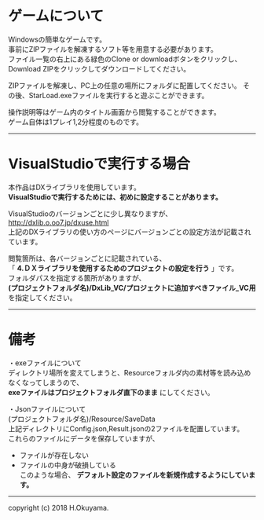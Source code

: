# ゲームについて  
Windowsの簡単なゲームです。  
事前にZIPファイルを解凍するソフト等を用意する必要があります。  
ファイル一覧の右上にある緑色のClone or downloadボタンをクリックし、  
Download ZIPをクリックしてダウンロードしてください。  
  
ZIPファイルを解凍し、PC上の任意の場所にフォルダに配置してください。
その後、StarLoad.exeファイルを実行すると遊ぶことができます。  
  
操作説明等はゲーム内のタイトル画面から閲覧することができます。  
ゲーム自体は1プレイ1,2分程度のものです。

___

# VisualStudioで実行する場合  
本作品はDXライブラリを使用しています。  
__VisualStudioで実行するためには、初めに設定することがあります。__ 
  
VisualStudioのバージョンごとに少し異なりますが、  
http://dxlib.o.oo7.jp/dxuse.html  
上記のDXライブラリの使い方のページにバージョンごとの設定方法が記載されています。

閲覧箇所は、各バージョンごとに記載されている、  
「 __4.ＤＸライブラリを使用するためのプロジェクトの設定を行う__ 」です。  
フォルダパスを指定する箇所がありますが、  
__(プロジェクトフォルダ名)/DxLib_VC/プロジェクトに追加すべきファイル_VC用__ を指定してください。

___

# 備考
・exeファイルについて  
ディレクトリ場所を変えてしまうと、Resourceフォルダ内の素材等を読み込めなくなってしまうので、  
__exeファイルはプロジェクトフォルダ直下のまま__ にしてください。  

・Jsonファイルについて  
(プロジェクトフォルダ名)/Resource/SaveData  
上記ディレクトリにConfig.json,Result.jsonの2ファイルを配置しています。  
これらのファイルにデータを保存していますが、  
 - ファイルが存在しない  
 - ファイルの中身が破損している  
このような場合、 __デフォルト設定のファイルを新規作成するようにしています。__  

___

copyright (c) 2018 H.Okuyama.

